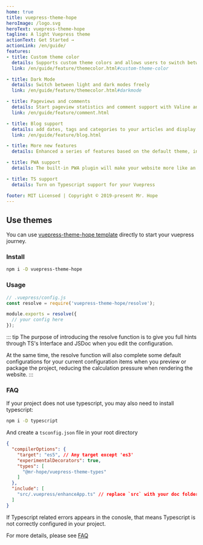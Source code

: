 ```yaml
---
home: true
title: vuepress-theme-hope
heroImage: /logo.svg
heroText: vuepress-theme-hope
tagline: A light Vuepress theme
actionText: Get Started →
actionLink: /en/guide/
features:
- title: Custom theme color
  details: Supports custom theme colors and allows users to switch between preset theme colors
  link: /en/guide/feature/themecolor.html#custom-theme-color

- title: Dark Mode
  details: Switch between light and dark modes freely
  link: /en/guide/feature/themecolor.html#darkmode

- title: Pageviews and comments
  details: Start pageview statistics and comment support with Valine and Vssue
  link: /en/guide/feature/comment.html

- title: Blog support
  details: add dates, tags and categories to your articles and display them based on visitor filters
  link: /en/guide/feature/blog.html

- title: More new features
  details: Enhanced a series of features based on the default theme, including icon support, path navigation, footer support, author display, etc.

- title: PWA support
  details: The built-in PWA plugin will make your website more like an APP.

- title: TS support
  details: Turn on Typescript support for your Vuepress

footer: MIT Licensed | Copyright © 2019-present Mr. Hope
---
```


## Use themes

You can use [vuepress-theme-hope template](https://github.com/Mister-Hope/vuepress-theme-hope-template) directly to start your vuepress journey.

### Install

```bash
npm i -D vuepress-theme-hope
```

### Usage

```js
// .vuepress/config.js
const resolve = require('vuepress-theme-hope/resolve');

module.exports = resolve({
  // your config here
});
```

::: tip
The purpose of introducing the resolve function is to give you full hints through TS's Interface and JSDoc when you edit the configuration.

At the same time, the resolve function will also complete some default configurations for your current configuration items when you preview or package the project, reducing the calculation pressure when rendering the website.
:::

### FAQ

If your project does not use typescript, you may also need to install typescript:

```bash
npm i -D typescript
```

And create a `tsconfig.json` file in your root directory

```json
{
  "compilerOptions": {
    "target": "es5", // Any target except 'es3'
    "experimentalDecorators": true,
    "types": [
      "@mr-hope/vuepress-theme-types"
    ]
  },
  "include": [
    "src/.vuepress/enhanceApp.ts" // replace `src` with your doc folder
  ]
}
```

If Typescript related errors appears in the conosle, that means Typescript is not correctly configured in your project.

For more details, please see [FAQ](FAQ/readme.md)

